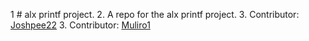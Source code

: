 1 # alx printf project.
2. A repo for the alx printf project.
3. Contributor: [Joshpee22](https://github.com/Joshpee22?tab=following)
3. Contributor: [Muliro1](https://github.com/Muliro1)